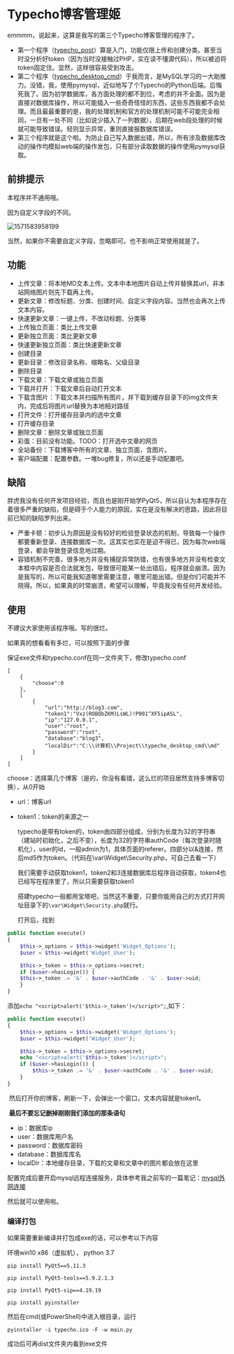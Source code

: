 # Typecho博客管理姬

emmmm，说起来，这算是我写的第三个Typecho博客管理的程序了。

* 第一个程序（[typecho_post](https://github.com/iyzyi/typecho_post)）算是入门，功能仅限上传和创建分类。甚至当时没分析好token（因为当时没接触过PHP，实在读不懂源代码），所以被迫将token固定住。显然，这样很容易受到攻击。
* 第二个程序（[typecho_desktop_cmd](https://github.com/iyzyi/typecho_desktop_cmd)）于我而言，是MySQL学习的一大助推力。没错，我，使用pymysql，近似地写了个Typecho的Python后端。后悔死我了。因为初学数据库，各方面处理的都不到位，考虑的并不全面。因为是直接对数据库操作，所以可能插入一些奇奇怪怪的东西，这些东西我都不会处理。而且最最重要的是，我的处理机制和官方的处理机制可能不可能完全相同，一旦有一处不同（比如说少插入了一列数据），后期在web段处理的时候就可能导致错误。轻则显示异常，重则直接报数据库错误。
* 第三个程序就是这个啦。为防止自己写入数据出错，所以，所有涉及数据库改动的操作均模拟web端的操作发包，只有部分读取数据的操作使用pymysql获取。

## 前排提示

本程序并不通用哦。

因为自定义字段的不同。

![1571583958199](C:\Users\kljxn\AppData\Roaming\Typora\typora-user-images\1571583958199.png)

当然，如果你不需要自定义字段，忽略即可。也不影响正常使用就是了。

## 功能

* 上传文章：将本地MD文本上传。文本中本地图片自动上传并替换其url，非本站网络图片则先下载再上传。
* 更新文章：修改标题、分类、创建时间、自定义字段内容。当然也会再次上传文本内容。
* 快速更新文章：一键上传，不改动标题、分类等
* 上传独立页面：类比上传文章
* 更新独立页面：类比更新文章
* 快速更新独立页面：类比快速更新文章
* 创建目录
* 更新目录：修改目录名称、缩略名、父级目录
* 删除目录
* 下载文章：下载文章或独立页面
* 下载并打开：下载文章后自动打开文本
* 下载含图片：下载文本并扫描所有图片，并下载到缓存目录下的img文件夹内，完成后将图片url替换为本地相对路径
* 打开文件：打开缓存目录内的选中文章
* 打开缓存目录
* 删除文章：删除文章或独立页面
* 彩蛋：目前没有功能。TODO：打开选中文章的网页
* 全站备份：下载博客中所有的文章、独立页面，含图片。
* 客户端配置：配置参数。一堆bug修复，所以还是手动配置吧。

## 缺陷

胖虎我没有任何开发项目经验，而且也是刚开始学PyQt5，所以自认为本程序存在着很多严重的缺陷，但是碍于个人能力的原因，实在是没有解决的思路，因此将目前已知的缺陷罗列出来。

* 严重卡顿：初步认为原因是没有较好的检验登录状态的机制，导致每一个操作都要重新登录、连接数据库一次。这其实也实在是迫不得已，因为每次web端登录，都会导致登录信息地过期。
* 容错机制不完善。很多地方并没有捕捉异常防错，也有很多地方并没有检查文本框中内容是否合法就发包，导致很可能某一处出错后，程序就会崩溃。因为是我写的，所以可能我知道哪里需要注意，哪里可能出错。但是你们可能并不晓得。所以，如果真的时常崩溃，希望可以理解，毕竟我没有任何开发经验。

## 使用

不建议大家使用该程序哦。写的很烂。

如果真的想看看有多烂，可以按照下面的步骤

保证exe文件和typecho.conf在同一文件夹下，修改typecho.conf

```
[
    {
        "choose":0
    },
    [
        {
            "url":"http://blog3.com",
            "token1":"Vxz(ROBQbZKM)LsWL)!P001^XF5ipASL",
            "ip":"127.0.0.1",
            "user":"root",
            "password":"root",
            "database":"blog3",
            "localDir":"C:\\计算机\\Project\\typecho_desktop_cmd\\md"
        }
    ]
]
```

choose：选择第几个博客（是的，你没有看错，这么烂的项目居然支持多博客切换），从0开始

* url：博客url

* token1：token的来源之一

  typecho是带有token的，token由四部分组成，分别为长度为32的字符串（建站时初始化，之后不变），长度为32的字符串authCode（每次登录时随机化），user的id，一般admin为1，具体页面的referer。四部分以&连接，然后md5作为token。（代码在\var\Widget\Security.php，可自己去看一下）

  我们需要手动获取token1，token2和3连接数据库后程序自动获取，token4也已经写在程序里了，所以只需要获取token1

  搭建typecho一般都用宝塔吧，当然这不重要，只要你能用自己的方式打开网址目录下的`\var\Widget\Security.php`就行。

  打开后，找到

```php
public function execute()
{
    $this->_options = $this->widget('Widget_Options');
    $user = $this->widget('Widget_User');

    $this->_token = $this->_options->secret;
    if ($user->hasLogin()) {
    $this->_token .= '&' . $user->authCode . '&' . $user->uid;
    }
}
```

​	添加`echo "<script>alert('$this->_token')</script>";`,如下：

```php
public function execute()
{
    $this->_options = $this->widget('Widget_Options');
    $user = $this->widget('Widget_User');

    $this->_token = $this->_options->secret;
    echo "<script>alert('$this->_token')</script>";
    if ($user->hasLogin()) {
    	$this->_token .= '&' . $user->authCode . '&' . $user->uid;
    }
}
```

​	然后打开你的博客，刷新一下，会弹出一个窗口，文本内容就是token1。

​	**最后不要忘记删掉刚刚我们添加的那条语句**

* ip：数据库ip
* user：数据库用户名
* password：数据库密码
* database：数据库库名
* localDir：本地缓存目录，下载的文章和文章中的图片都会放在这里

配置完成后要开启mysql远程连接服务，具体参考我之前写的一篇笔记：[mysql外网连接](http://iyzyi.com/index.php/archives/82/)

然后就可以使用啦。

### 编译打包

如果需要重新编译并打包成exe的话，可以参考以下内容

环境win10 x86（虚拟机）， python 3.7

`pip install PyQt5==5.11.3`

`pip install PyQt5-tools==5.9.2.1.3`

`pip install PyQt5-sip==4.19.19`

`pip install pyinstaller`

然后在cmd(或PowerShell)中进入根目录，运行

`pyinstaller -i typecho.ico -F -w main.py`

成功后可再dist文件夹内看到exe文件 